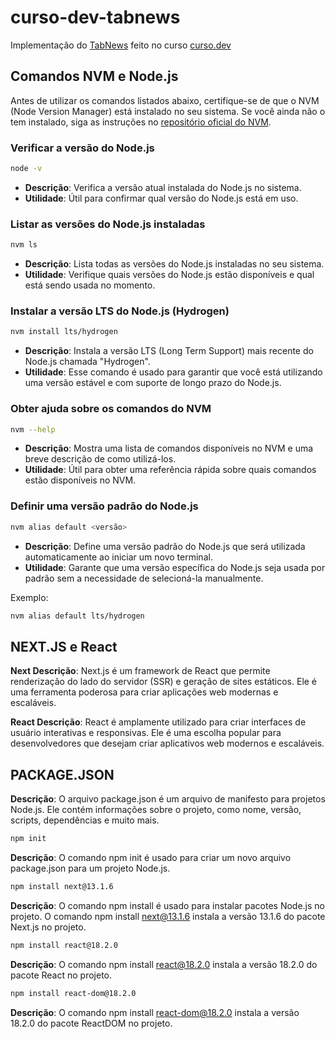 # curso-dev-tabnews
Implementação do [TabNews](https://www.tabnews.com.br/) feito no curso [curso.dev](https://curso.dev)

## Comandos NVM e Node.js
Antes de utilizar os comandos listados abaixo, certifique-se de que o NVM (Node Version Manager) está instalado no seu sistema. Se você ainda não o tem instalado, siga as instruções no [repositório oficial do NVM](https://github.com/nvm-sh/nvm#installing-and-updating).

### Verificar a versão do Node.js
```bash
node -v
```
- **Descrição**: Verifica a versão atual instalada do Node.js no sistema.
- **Utilidade**: Útil para confirmar qual versão do Node.js está em uso.

### Listar as versões do Node.js instaladas
```bash
nvm ls
```
- **Descrição**: Lista todas as versões do Node.js instaladas no seu sistema.
- **Utilidade**: Verifique quais versões do Node.js estão disponíveis e qual está sendo usada no momento.

### Instalar a versão LTS do Node.js (Hydrogen)
```bash
nvm install lts/hydrogen
```
- **Descrição**: Instala a versão LTS (Long Term Support) mais recente do Node.js chamada "Hydrogen".
- **Utilidade**: Esse comando é usado para garantir que você está utilizando uma versão estável e com suporte de longo prazo do Node.js.

### Obter ajuda sobre os comandos do NVM
```bash
nvm --help
```
- **Descrição**: Mostra uma lista de comandos disponíveis no NVM e uma breve descrição de como utilizá-los.
- **Utilidade**: Útil para obter uma referência rápida sobre quais comandos estão disponíveis no NVM.

### Definir uma versão padrão do Node.js
```bash
nvm alias default <versão>
```
- **Descrição**: Define uma versão padrão do Node.js que será utilizada automaticamente ao iniciar um novo terminal.
- **Utilidade**: Garante que uma versão específica do Node.js seja usada por padrão sem a necessidade de selecioná-la manualmente.

Exemplo:
```bash
nvm alias default lts/hydrogen
```

## NEXT.JS e React
  **Next Descrição**: Next.js é um framework de React que permite renderização do lado do servidor (SSR) e geração de sites estáticos. Ele é uma ferramenta poderosa para criar aplicações web modernas e escaláveis.

  **React Descrição**: React é amplamente utilizado para criar interfaces de usuário interativas e responsivas. Ele é uma escolha popular para desenvolvedores que desejam criar aplicativos web modernos e escaláveis.

## PACKAGE.JSON
  **Descrição**: O arquivo package.json é um arquivo de manifesto para projetos Node.js. Ele contém informações sobre o projeto, como nome, versão, scripts, dependências e muito mais.

```bash
npm init
```
  **Descrição**: O comando npm init é usado para criar um novo arquivo package.json para um projeto Node.js.

```bash
npm install next@13.1.6
```
  **Descrição**: O comando npm install é usado para instalar pacotes Node.js no projeto. O comando npm install next@13.1.6 instala a versão 13.1.6 do pacote Next.js no projeto.

```bash
npm install react@18.2.0
```
  **Descrição**: O comando npm install react@18.2.0 instala a versão 18.2.0 do pacote React no projeto.

```bash
npm install react-dom@18.2.0
```
  **Descrição**: O comando npm install react-dom@18.2.0 instala a versão 18.2.0 do pacote ReactDOM no projeto.